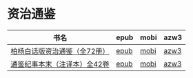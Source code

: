 # 资治通鉴

| 书名 | epub | mobi | azw3 |
| --- | --- | --- | --- |
| [柏杨白话版资治通鉴（全72册）](http://ct.dalanmei.com/f/31084289-572114436-80cc11) | [epub](http://ct.dalanmei.com/f/31084289-572114436-80cc11) | [mobi](http://ct.dalanmei.com/f/31084289-571713421-49d4ba) | [azw3](http://ct.dalanmei.com/f/31084289-572129822-f6d179) |
| [通鉴纪事本末（注译本）全42卷](http://ct.dalanmei.com/f/31084289-572116708-d2b7ea) | [epub](http://ct.dalanmei.com/f/31084289-572116708-d2b7ea) | [mobi](http://ct.dalanmei.com/f/31084289-571664570-da40a6) | [azw3](http://ct.dalanmei.com/f/31084289-572176774-833d7c) |
